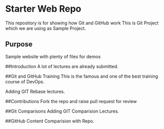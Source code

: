 # Starter Web Repo

This repository is for showing how Git and GitHub work
This is Git Project which we are using as Sample Project.
## Purpose

Sample website with plenty of files for demos


##Introduction
A lot of lectures are already submitted.

##Git and GitHub Training
This is the famous and one of the best training course of DevOps.

Adding GIT Rebase lectures.

##Contributions
Fork the repo and raise pull request for review

##Git Comparisons
Adding GIT Comparision Lectures.

##GitHub Content
Comparision with Repo.